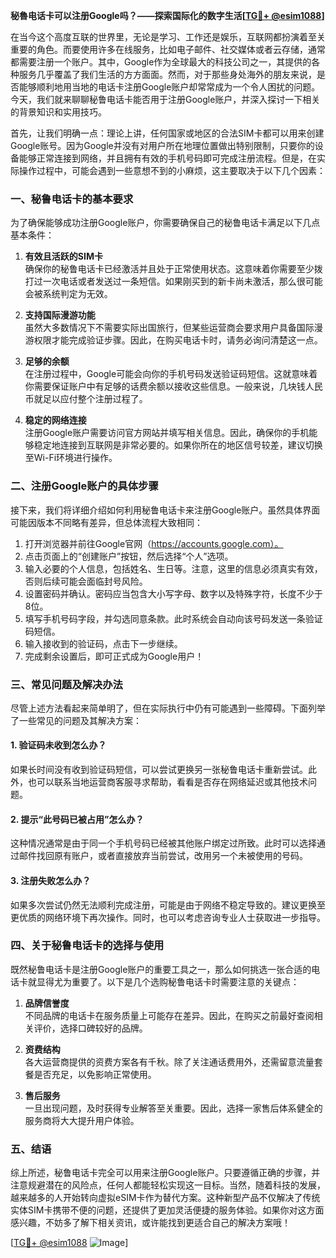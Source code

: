 **秘魯电话卡可以注册Google吗？——探索国际化的数字生活[[TG💪+ @esim1088](https://t.me/s/esim1088)]**

在当今这个高度互联的世界里，无论是学习、工作还是娱乐，互联网都扮演着至关重要的角色。而要使用许多在线服务，比如电子邮件、社交媒体或者云存储，通常都需要注册一个账户。其中，Google作为全球最大的科技公司之一，其提供的各种服务几乎覆盖了我们生活的方方面面。然而，对于那些身处海外的朋友来说，是否能够顺利地用当地的电话卡注册Google账户却常常成为一个令人困扰的问题。今天，我们就来聊聊秘鲁电话卡能否用于注册Google账户，并深入探讨一下相关的背景知识和实用技巧。

首先，让我们明确一点：理论上讲，任何国家或地区的合法SIM卡都可以用来创建Google账号。因为Google并没有对用户所在地理位置做出特别限制，只要你的设备能够正常连接到网络，并且拥有有效的手机号码即可完成注册流程。但是，在实际操作过程中，可能会遇到一些意想不到的小麻烦，这主要取决于以下几个因素：

### 一、秘鲁电话卡的基本要求

为了确保能够成功注册Google账户，你需要确保自己的秘鲁电话卡满足以下几点基本条件：

1. **有效且活跃的SIM卡**  
   确保你的秘鲁电话卡已经激活并且处于正常使用状态。这意味着你需要至少拨打过一次电话或者发送过一条短信。如果刚买到的新卡尚未激活，那么很可能会被系统判定为无效。

2. **支持国际漫游功能**  
   虽然大多数情况下不需要实际出国旅行，但某些运营商会要求用户具备国际漫游权限才能完成验证步骤。因此，在购买电话卡时，请务必询问清楚这一点。

3. **足够的余额**  
   在注册过程中，Google可能会向你的手机号码发送验证码短信。这就意味着你需要保证账户中有足够的话费余额以接收这些信息。一般来说，几块钱人民币就足以应付整个注册过程了。

4. **稳定的网络连接**  
   注册Google账户需要访问官方网站并填写相关信息。因此，确保你的手机能够稳定地连接到互联网是非常必要的。如果你所在的地区信号较差，建议切换至Wi-Fi环境进行操作。

### 二、注册Google账户的具体步骤

接下来，我们将详细介绍如何利用秘鲁电话卡来注册Google账户。虽然具体界面可能因版本不同略有差异，但总体流程大致相同：

1. 打开浏览器并前往Google官网（https://accounts.google.com）。  
2. 点击页面上的“创建账户”按钮，然后选择“个人”选项。  
3. 输入必要的个人信息，包括姓名、生日等。注意，这里的信息必须真实有效，否则后续可能会面临封号风险。  
4. 设置密码并确认。密码应当包含大小写字母、数字以及特殊字符，长度不少于8位。  
5. 填写手机号码字段，并勾选同意条款。此时系统会自动向该号码发送一条验证码短信。  
6. 输入接收到的验证码，点击下一步继续。  
7. 完成剩余设置后，即可正式成为Google用户！

### 三、常见问题及解决办法

尽管上述方法看起来简单明了，但在实际执行中仍有可能遇到一些障碍。下面列举了一些常见的问题及其解决方案：

#### 1. 验证码未收到怎么办？
如果长时间没有收到验证码短信，可以尝试更换另一张秘鲁电话卡重新尝试。此外，也可以联系当地运营商客服寻求帮助，看看是否存在网络延迟或其他技术问题。

#### 2. 提示“此号码已被占用”怎么办？
这种情况通常是由于同一个手机号码已经被其他账户绑定过所致。此时可以选择通过邮件找回原有账户，或者直接放弃当前尝试，改用另一个未被使用的号码。

#### 3. 注册失败怎么办？
如果多次尝试仍然无法顺利完成注册，可能是由于网络不稳定导致的。建议更换至更优质的网络环境下再次操作。同时，也可以考虑咨询专业人士获取进一步指导。

### 四、关于秘鲁电话卡的选择与使用

既然秘鲁电话卡是注册Google账户的重要工具之一，那么如何挑选一张合适的电话卡就显得尤为重要了。以下是几个选购秘鲁电话卡时需要注意的关键点：

1. **品牌信誉度**  
   不同品牌的电话卡在服务质量上可能存在差异。因此，在购买之前最好查阅相关评价，选择口碑较好的品牌。

2. **资费结构**  
   各大运营商提供的资费方案各有千秋。除了关注通话费用外，还需留意流量套餐是否充足，以免影响正常使用。

3. **售后服务**  
   一旦出现问题，及时获得专业解答至关重要。因此，选择一家售后体系健全的服务商将大大提升用户体验。

### 五、结语

综上所述，秘鲁电话卡完全可以用来注册Google账户。只要遵循正确的步骤，并注意规避潜在的风险点，任何人都能轻松实现这一目标。当然，随着科技的发展，越来越多的人开始转向虚拟eSIM卡作为替代方案。这种新型产品不仅解决了传统实体SIM卡携带不便的问题，还提供了更加灵活便捷的服务体验。如果你对这方面感兴趣，不妨多了解下相关资讯，或许能找到更适合自己的解决方案哦！

[[TG💪+ @esim1088](https://t.me/s/esim1088) ![Image](https://i.postimg.cc/4NQfJmqS/Snipaste-2025-05-13-00-14-12.png)]
